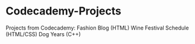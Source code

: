 # Codecademy-Projects
Projects from Codecademy:
Fashion Blog (HTML)
Wine Festival Schedule (HTML/CSS)
Dog Years (C++)